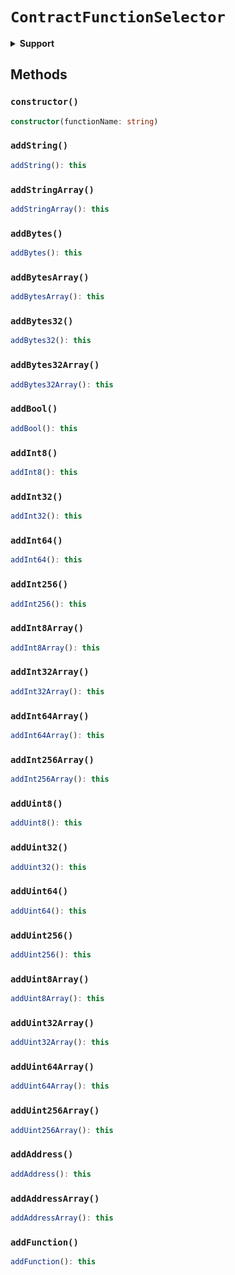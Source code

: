 # `ContractFunctionSelector`

<details>
<summary><b>Support</b></summary>

| Item | Java | JavaScript | Go
| - | - | - | - |
| [`constructor()`](#constructor) | ✅ | ✅ | ✅
| [`addString()`](#addstring) | ✅ | ✅ | ✅
| [`addStringArray()`](#addstringarray) | ✅ | ✅ | ✅
| [`addBytes()`](#addbytes) | ✅ | ✅ | ✅
| [`addBytesArray()`](#addbytesarray) | ✅ | ✅ | ✅
| [`addBytes32()`](#addbytes32) | ✅ | ✅ | ✅
| [`addBytes32Array()`](#addbytes32array) | ✅ | ✅ | ✅
| [`addBool()`](#addbool) | ✅ | ✅ | ✅
| [`addInt8()`](#addint8) | ✅ | ✅ | ✅
| [`addInt32()`](#addint32) | ✅ | ✅ | ✅
| [`addInt64()`](#addint64) | ✅ | ✅ | ✅
| [`addInt256()`](#addint256) | ✅ | ✅ | ✅
| [`addInt8Array()`](#addint8array) | ✅ | ✅ | ✅
| [`addInt32Array()`](#addint32array) | ✅ | ✅ | ✅
| [`addInt64Array()`](#addint64array) | ✅ | ✅ | ✅
| [`addInt256Array()`](#addint256array) | ✅ | ✅ | ✅
| [`addUint8()`](#adduint8) | ✅ | ✅ | ✅
| [`addUint32()`](#adduint32) | ✅ | ✅ | ✅
| [`addUint64()`](#adduint64) | ✅ | ✅ | ✅
| [`addUint256()`](#adduint256) | ✅ | ✅ | ✅
| [`addUint8Array()`](#adduint8array) | ✅ | ✅ | ✅
| [`addUint32Array()`](#adduint32array) | ✅ | ✅ | ✅
| [`addUint64Array()`](#adduint64array) | ✅ | ✅ | ✅
| [`addUint256Array()`](#adduint256array) | ✅ | ✅ | ✅
| [`addAddress()`](#addaddress) | ✅ | ✅ | ✅
| [`addAddressArray()`](#addaddressarray) | ✅ | ✅ | ✅
| [`addFunction()`](#addfunction) | ✅ | ✅ | ✅

</details>

## Methods

### `constructor()`

```typescript
constructor(functionName: string)
```

### `addString()`

```typescript
addString(): this
```

### `addStringArray()`

```typescript
addStringArray(): this
```

### `addBytes()`

```typescript
addBytes(): this
```

### `addBytesArray()`

```typescript
addBytesArray(): this
```

### `addBytes32()`

```typescript
addBytes32(): this
```

### `addBytes32Array()`

```typescript
addBytes32Array(): this
```

### `addBool()`

```typescript
addBool(): this
```

### `addInt8()`

```typescript
addInt8(): this
```

### `addInt32()`

```typescript
addInt32(): this
```

### `addInt64()`

```typescript
addInt64(): this
```

### `addInt256()`

```typescript
addInt256(): this
```

### `addInt8Array()`

```typescript
addInt8Array(): this
```

### `addInt32Array()`

```typescript
addInt32Array(): this
```

### `addInt64Array()`

```typescript
addInt64Array(): this
```

### `addInt256Array()`

```typescript
addInt256Array(): this
```

### `addUint8()`

```typescript
addUint8(): this
```

### `addUint32()`

```typescript
addUint32(): this
```

### `addUint64()`

```typescript
addUint64(): this
```

### `addUint256()`

```typescript
addUint256(): this
```

### `addUint8Array()`

```typescript
addUint8Array(): this
```

### `addUint32Array()`

```typescript
addUint32Array(): this
```

### `addUint64Array()`

```typescript
addUint64Array(): this
```

### `addUint256Array()`

```typescript
addUint256Array(): this
```

### `addAddress()`

```typescript
addAddress(): this
```

### `addAddressArray()`

```typescript
addAddressArray(): this
```

### `addFunction()`

```typescript
addFunction(): this
```
